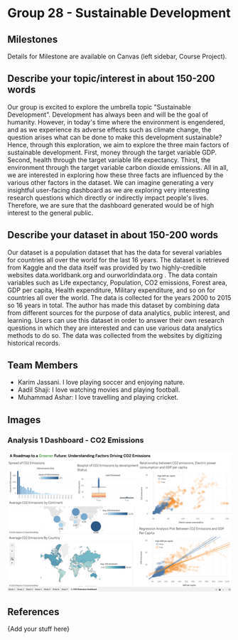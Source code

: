 # Group 28 - Sustainable Development


## Milestones

Details for Milestone are available on Canvas (left sidebar, Course Project).

## Describe your topic/interest in about 150-200 words

Our group is excited to explore the umbrella topic "Sustainable Development". Development has always been and will be the goal of humanity. However, in today's time where the environment is engendered, and as we experience its adverse effects such as climate change, the question arises what can be done to make this development sustainable? Hence, through this exploration, we aim to explore the three main factors of sustainable development. First, money through the target variable GDP. Second, health through the target variable life expectancy. Thirst, the environment through the target variable carbon dioxide emissions. All in all, we are interested in exploring how these three facts are influenced by the various other factors in the dataset. We can imagine generating a very insightful user-facing dashboard as we are exploring very interesting research questions which directly or indirectly impact people's lives. Therefore, we are sure that the dashboard generated would be of high interest to the general public.

## Describe your dataset in about 150-200 words

Our dataset is a population dataset that has the data for several variables for countries all over the world for the last 16 years. The dataset is retrieved from Kaggle and the data itself was provided by two highly-credible websites data.worldbank.org and ourworldindata.org . The data contain variables such as Life expectancy, Population, CO2 emissions, Forest area, GDP per capita, Health expenditure, Military expenditure, and so on for countries all over the world. The data is collected for the years 2000 to 2015 so 16 years in total. The author has made this dataset by combining data from different sources for the purpose of data analytics, public interest, and learning. Users can use this dataset in order to answer their own research questions in which they are interested and can use various data analytics methods to do so. The data was collected from the websites by digitizing historical records.



## Team Members

- Karim Jassani. I love playing soccer and enjoying nature.
- Aadil Shaji: I love watching movies and playing football.
- Muhammad Ashar: I love travelling and playing cricket.

## Images

### Analysis 1 Dashboard - CO2 Emissions

<img src ="images/Analysis 1 Dashboard.png" width="1000px">

## References

{Add your stuff here}




